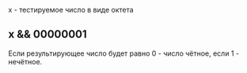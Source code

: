 x - тестируемое число в виде октета

**x && 00000001**
--
Если результирующее число будет равно 0 - число чётное, если 1 - нечётное.
